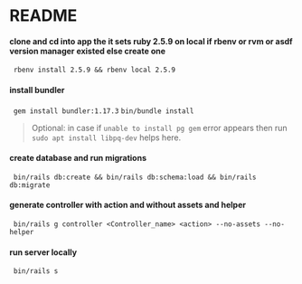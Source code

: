 # README

#### clone and cd into app the it sets ruby 2.5.9 on local if rbenv or rvm or asdf version manager existed else create one
  ``` rbenv install 2.5.9 && rbenv local 2.5.9```

#### install bundler 
  ``` gem install bundler:1.17.3```
  ``` bin/bundle install ```
  > Optional: in case if `unable to install pg gem` error appears then run `sudo apt install libpq-dev` helps here.

#### create database and run migrations
 ``` bin/rails db:create && bin/rails db:schema:load && bin/rails db:migrate```

#### generate controller with action and without assets and helper
  ``` bin/rails g controller <Controller_name> <action> --no-assets --no-helper```

#### run server locally
  ``` bin/rails s```